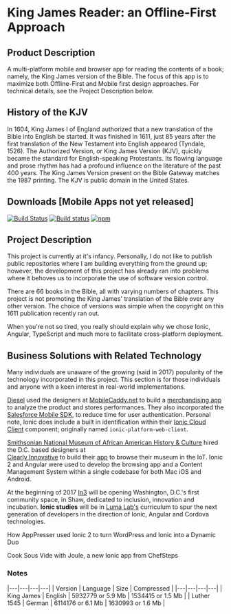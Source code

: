 
# King James Reader: an Offline-First Approach

## Product Description
   
A multi-platform mobile and browser app for reading the contents of a book; namely, the King James version of the Bible. 
The focus of this app is to maximize both Offline-First and Mobile first design approaches. For technical details, see 
the Project Description below.

## History of the KJV
   
In 1604, King James I of England authorized that a new translation of the Bible into English be started. It was finished in 1611, just 85 years after the first translation of the New Testament into English appeared (Tyndale, 1526). The Authorized Version, or King James Version (KJV), quickly became the standard for English-speaking Protestants. Its flowing language and prose rhythm has had a profound influence on the literature of the past 400 years. The King James Version present on the Bible Gateway matches the 1987 printing. The KJV is public domain in the United States.

## Downloads [Mobile Apps not yet released]

[![Build Status][circle-badge]][circle-badge-url]
[![Build status][appveyor-badge]][appveyor-badge-url]
[![npm][npm-badge]][npm-badge-url]

## Project Description
   
This project is currently at it's infancy. Personally, I do not like to publish public repositories where I am 
building everything from the ground up; however, the development of this project has already ran into problems where 
it behoves us to incorporate the use of software version control.

There are 66 books in the Bible, all with varying numbers of chapters. This project is not promoting the King James' 
translation of the Bible over any other version. The choice of versions was simple when the copyright on this 1611 
publication recently ran out.

When you're not so tired, you really should explain why we chose Ionic, Angular, TypeScript and much more to 
facilitate cross-platform deployment.

## Business Solutions with Related Technology

Many individuals are unaware of the growing (said in 2017) popularity of the technology incorporated in this project. 
This section is for those individuals and anyone with a keen interest in real-world implementations.

[Diesel](http://store.diesel.com/) used the designers at [MobileCaddy.net](mobilecaddy.net) to build a 
[merchandising app](http://www.mobilecaddy.net/diesel-achieving-digital-business-transformation-mobilecaddy/) 
to analyze the product and stores performances. They also incorporated the [Salesforce Mobile SDK](http://salesforce.com), 
to reduce time for user authentication. Personal note, Ionic does include a built in identification within their 
[Ionic Cloud Client](http://github.com/driftyco/ionic-cloud) component; originally named `ionic-platform-web-client`.

[Smithsonian National Museum of African American History & Culture](https://nmaahc.si.edu/) hired the D.C. based designers at  
[Clearly Innovative](http://www.clearlyinnovative.com/nmaahc-mobile-app) to build their 
[app](https://nmaahc.si.edu/connect/mobile/apps) to browse their museum in the IoT. Ionic 2 and Angular were used 
to develop the browsing app and a Content Management System within a single codebase for both Mac iOS and Android.
 
At the beginning of 2017 [In3](http://www.in3dc.com/) will be opening Washington, D.C.'s first community space, in Shaw, 
dedicated to inclusion, innovation and incubation. **Ionic studies** will be in [Luma Lab's](http://www.luma-lab.com/) 
curriculum to spur the next generation of developers in the direction of Ionic, Angular and Cordova technologies.
 
How AppPresser used Ionic 2 to turn WordPress and Ionic into a Dynamic Duo
 
Cook Sous Vide with Joule, a new Ionic app from ChefSteps



### Notes

|---|---|---|---|
| Version | Language | Size | Compressed |
|---|---|---|---|
| King James | English | 5932779 or 5.9 Mb | 1534415 or 1.5 Mb |
| Luther 1545 | German | 6114176 or 6.1 Mb | 1630993 or 1.6 Mb |
<!--
ls -FaGl res/js/kjv-*.json | awk '{ total += $5 } END { print total }'
-->

[mobilecaddy.net]: https://www.mobilecaddy.net/


[circle-badge]: https://circleci.com/gh/driftyco/ionic-cli.svg?style=shield
[circle-badge-url]: https://circleci.com/gh/driftyco/ionic-cli
[appveyor-badge]: https://ci.appveyor.com/api/projects/status/oqaqa7fdc7y9mma3?svg=true
[appveyor-badge-url]: https://ci.appveyor.com/project/jthoms1/ionic-cli
[npm-badge]: https://img.shields.io/npm/v/ionic.svg
[npm-badge-url]: https://www.npmjs.com/package/ionic
